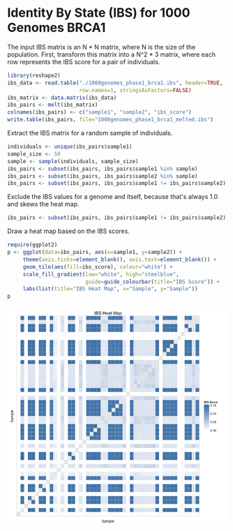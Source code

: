 # Identity By State (IBS) for 1000 Genomes BRCA1



The input IBS matrix is an N * N matrix, where N is the size of the
population. First, transform this matrix into a N^2 * 3 matrix, where
each row represents the IBS score for a pair of individuals.


```r
library(reshape2)
ibs_data <- read.table("./1000genomes_phase1_brca1.ibs", header=TRUE,
                       row.names=1, stringsAsFactors=FALSE)
ibs_matrix <- data.matrix(ibs_data)
ibs_pairs <- melt(ibs_matrix)
colnames(ibs_pairs) <- c("sample1", "sample2", "ibs_score")
write.table(ibs_pairs, file="1000genomes_phase1_brca1_melted.ibs")
```

Extract the IBS matrix for a random sample of individuals.


```r
individuals <- unique(ibs_pairs$sample1)
sample_size <- 50
sample <- sample(individuals, sample_size)
ibs_pairs <- subset(ibs_pairs, ibs_pairs$sample1 %in% sample)
ibs_pairs <- subset(ibs_pairs, ibs_pairs$sample2 %in% sample)
ibs_pairs <- subset(ibs_pairs, ibs_pairs$sample1 != ibs_pairs$sample2)
```

Exclude the IBS values for a genome and itself, because that's always 1.0 and
skews the heat map.


```r
ibs_pairs <- subset(ibs_pairs, ibs_pairs$sample1 != ibs_pairs$sample2)
```
Draw a heat map based on the IBS scores.


```r
require(ggplot2)
p <- ggplot(data=ibs_pairs, aes(x=sample1, y=sample2)) +
     theme(axis.ticks=element_blank(), axis.text=element_blank()) +
     geom_tile(aes(fill=ibs_score), colour="white") +
     scale_fill_gradient(low="white", high="steelblue",
                         guide=guide_colourbar(title="IBS Score")) +
     labs(list(title="IBS Heat Map", x="Sample", y="Sample"))
p
```

<img src="figure/ibs-heat-map-1.png" title="plot of chunk ibs-heat-map" alt="plot of chunk ibs-heat-map" style="display: block; margin: auto;" />

